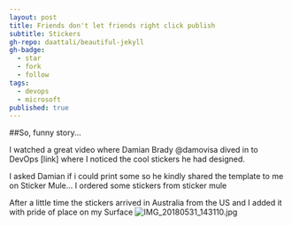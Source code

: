 ```yaml
---
layout: post
title: Friends don't let friends right click publish
subtitle: Stickers
gh-repo: daattali/beautiful-jekyll
gh-badge:
  - star
  - fork
  - follow
tags:
  - devops
  - microsoft
published: true
---
```

##So, funny story...

I watched a great video where Damian Brady @damovisa dived in to DevOps [link] where I noticed the cool stickers he had designed. 

I asked Damian if i could print some so he kindly shared the template to me on Sticker Mule... I ordered some stickers from sticker mule

After a little time the stickers arrived in Australia from the US and I added it with pride of place on my Surface
![IMG_20180531_143110.jpg]({{site.baseurl}}/img/IMG_20180531_143110.jpg)
